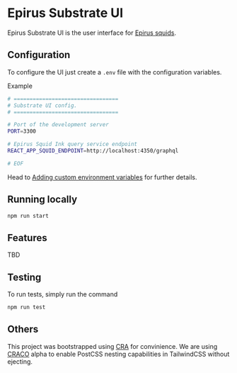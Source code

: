 # Epirus Substrate UI

Epirus Substrate UI is the user interface for [Epirus squids](../squid-ink/).

## Configuration

To configure the UI just create a `.env` file with the configuration variables.

Example
```bash
# =================================
# Substrate UI config.
# =================================

# Port of the development server
PORT=3300

# Epirus Squid Ink query service endpoint
REACT_APP_SQUID_ENDPOINT=http://localhost:4350/graphql

# EOF
```

Head to [Adding custom environment variables](https://create-react-app.dev/docs/adding-custom-environment-variables/) for further details.

## Running locally
```bash
npm run start
```

## Features

TBD

## Testing
To run tests, simply run the command

```bash
npm run test
```

## Others

This project was bootstrapped using [CRA](https://create-react-app.dev/) for convinience.
We are using [CRACO](https://github.com/dilanx/craco) alpha to enable PostCSS nesting capabilities in TailwindCSS without ejecting.

